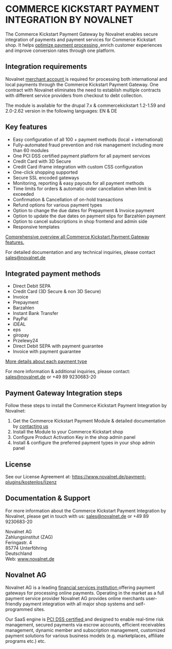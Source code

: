 # COMMERCE KICKSTART PAYMENT INTEGRATION BY NOVALNET
The Commerce Kickstart Payment Gateway by Novalnet enables secure integration of payments and payment services for Commerce Kickstart shop. It helps <a href= "https://www.novalnet.de/produkte"> optimize payment processing </a>,enrich customer experiences and improve conversion rates through one platform. 

## Integration requirements
Novalnet <a href= "https://www.novalnet.de/"> merchant account </a> is required for processing both international and local payments through the Commerce Kickstart Payment Gateway. One contract with Novalnet eliminates the need to establish multiple contracts with different service providers from checkout to debt collection. 

The module is available for the drupal 7.x & commercekickstart 1.2-1.59 and 2.0-2.62 version in the following languages: EN & DE

## Key features 
* Easy configuration of all 100 + payment methods (local + international) 
* Fully-automated fraud prevention and risk management including more than 60 modules
* One PCI DSS certified payment platform for all payment services
* Credit Card with 3D Secure
* Credit Card iframe integration with custom CSS configuration
* One-click shopping supported
* Secure SSL encoded gateways
* Monitoring, reporting & easy payouts for all payment methods
* Time limits for orders & automatic order cancellation when limit is exceeded 
* Confirmation & Cancellation of on-hold transactions
* Refund options for various payment types
* Option to change the due dates for Prepayment & Invoice payment
* Option to update the due dates on payment slips for Barzahlen payment
* Option to cancel subscriptions  in shop frontend and admin side
* Responsive templates	

<a href= "https://www.novalnet.de/produkte"> Comprehensive overview all Commerce Kickstart Payment Gateway features. </a>

For detailed documentation and any technical inquiries, please contact <a href="mailto:sales@novalnet.de"> sales@novalnet.de </a>

## Integrated payment methods
* Direct Debit SEPA
* Credit Card (3D Secure & non 3D Secure)
* Invoice
* Prepayment
* Barzahlen
* Instant Bank Transfer
* PayPal
* iDEAL
* eps
* giropay
* Przelewy24
* Direct Debit SEPA with payment guarantee
* Invoice with payment guarantee

<a href= "https://www.novalnet.de/zahlungsabwicklung"> More details about each payment type </a>

For more information & additional inquiries, please contact: <a href="mailto:sales@novalnet.de"> sales@novalnet.de </a> or +49 89 9230683-20

## Payment Gateway Integration steps
Follow these steps to install the Commerce Kickstart Payment Integration by Novalnet:

1. Get the Commerce Kickstart Payment Module & detailed documentation by <a href=  "https://www.novalnet.de/kontakt/sales"> contacting us </a>
2. Install the Module to your Commerce Kickstart shop
3. Configure Product Activation Key in the shop admin panel
4. Install & configure the preferred payment types in your shop admin panel

## License
See our License Agreement at: <a href= "https://www.novalnet.de/payment-plugins/kostenlos/lizenz"> https://www.novalnet.de/payment-plugins/kostenlos/lizenz </a>

## Documentation & Support

For more information about the Commerce Kickstart Payment Integration by Novalnet, please get in touch with us: <a href="mailto:sales@novalnet.de"> sales@novalnet.de or +49 89 9230683-20

Novalnet AG<br>
Zahlungsinstitut (ZAG)<br>
Feringastr. 4<br>
85774 Unterföhring<br>
Deutschland<br>
Web: <a href= "https://www.novalnet.de/"> www.novalnet.de </a>

## Novalnet AG 

Novalnet AG is a leading <a href="https://www.novalnet.de/zahlungsinstitut"> financial services institution </a> offering payment gateways for processing online payments. Operating in the market as a full payment service provider Novalnet AG provides online merchants user-friendly payment integration with all major shop systems and self-programmed sites.

Our SaaS engine is <a href="https://www.novalnet.de/pci-dss-zertifizierung"> PCI DSS certified </a> and designed to enable real-time risk management, secured payments via escrow accounts, efficient receivables management, dynamic member and subscription management, customized payment solutions for various business models (e.g. marketplaces, affiliate programs etc.) etc.
